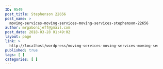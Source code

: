 ```yaml
---
ID: 9549
post_title: Stephenson 22656
post_name: >
  moving-services-moving-services-moving-services-stephenson-22656
author: mrgabonijeff@gmail.com
post_date: 2018-03-28 01:49:02
layout: page
link: >
  http://localhost/wordpress/moving-services-moving-services-moving-services-stephenson-22656/
published: true
tags: [ ]
categories: [ ]
---
```

